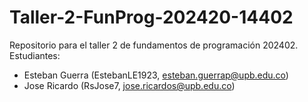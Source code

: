 # Taller-2-FunProg-202420-14402
Repositorio para el taller 2 de fundamentos de programación 202402. Estudiantes:
- Esteban Guerra (EstebanLE1923, esteban.guerrap@upb.edu.co)
- Jose Ricardo (RsJose7, jose.ricardos@upb.edu.co)
